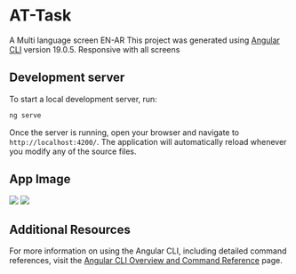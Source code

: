 # AT-Task

A Multi language screen EN-AR 
This project was generated using [Angular CLI](https://github.com/angular/angular-cli) version 19.0.5.
Responsive with all screens

## Development server

To start a local development server, run:

```bash
ng serve
```

Once the server is running, open your browser and navigate to `http://localhost:4200/`. The application will automatically reload whenever you modify any of the source files.

## App Image
<div>
  <img src="https://github.com/user-attachments/assets/57fd041c-bdd5-49cc-bc92-7824bf95b6a2">
  <img src="https://github.com/user-attachments/assets/33377d89-dfa1-4735-836a-33e86c6e0513">
</div>



## Additional Resources

For more information on using the Angular CLI, including detailed command references, visit the [Angular CLI Overview and Command Reference](https://angular.dev/tools/cli) page.
